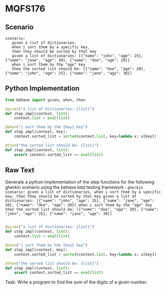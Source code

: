 # MQFS176
## Scenario
```gherkin
scenario: 
   given a list of dictionaries, 
   when i sort them by a specific key, 
   then they should be sorted by that key 
   given a list of dictionaries: [{"name": "john", "age": 25}, {"name": "jane", "age": 30}, {"name": "doe", "age": 20}] 
   when i sort them by the "age" key 
   then the sorted list should be: [{"name": "doe", "age": 20}, {"name": "john", "age": 25}, {"name": "jane", "age": 30}]
```


## Python Implementation
```python
from behave import given, when, then

@given("a list of dictionaries: {list}")
def step_impl(context, list):
    context.list = eval(list)

@when("i sort them by the {key} key")
def step_impl(context, key):
    context.sorted_list = sorted(context.list, key=lambda x: x[key])

@then("the sorted list should be: {list}")
def step_impl(context, list):
    assert context.sorted_list == eval(list)
```


## Raw Text
Generate a python implementation of the step functions for the following gherkin scenario using the behave bdd testing framework : ```gherkin scenario: given a list of dictionaries, when i sort them by a specific key, then they should be sorted by that key given a list of dictionaries: [{"name": "john", "age": 25}, {"name": "jane", "age": 30}, {"name": "doe", "age": 20}] when i sort them by the "age" key then the sorted list should be: [{"name": "doe", "age": 20}, {"name": "john", "age": 25}, {"name": "jane", "age": 30}] ```



```python from behave import given, when, then

@given("a list of dictionaries: {list}")
def step_impl(context, list):
    context.list = eval(list)

@when("i sort them by the {key} key")
def step_impl(context, key):
    context.sorted_list = sorted(context.list, key=lambda x: x[key])

@then("the sorted list should be: {list}")
def step_impl(context, list):
    assert context.sorted_list == eval(list)
```

Task: Write a program to find the sum of the digits of a given number.
